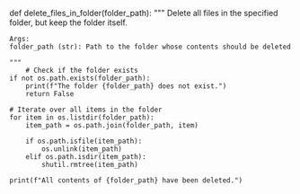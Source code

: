 def delete_files_in_folder(folder_path):
    """
    Delete all files in the specified folder, but keep the folder itself.
    
    Args:
    folder_path (str): Path to the folder whose contents should be deleted
    
    """
        # Check if the folder exists
    if not os.path.exists(folder_path):
        print(f"The folder {folder_path} does not exist.")
        return False
    
    # Iterate over all items in the folder
    for item in os.listdir(folder_path):
        item_path = os.path.join(folder_path, item)
        
        if os.path.isfile(item_path):
            os.unlink(item_path)
        elif os.path.isdir(item_path):
            shutil.rmtree(item_path)
    
    print(f"All contents of {folder_path} have been deleted.")
